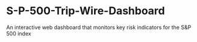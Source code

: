 # S-P-500-Trip-Wire-Dashboard
An interactive web dashboard that monitors key risk indicators for the S&amp;P 500 index

